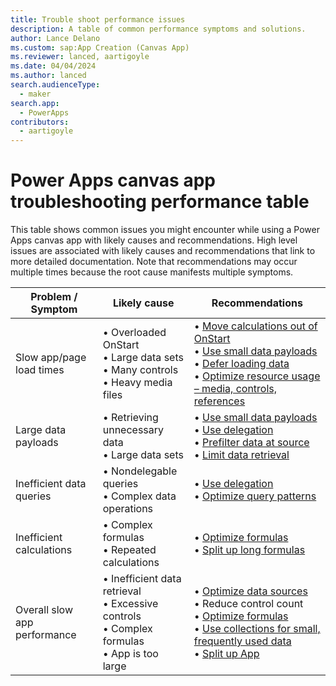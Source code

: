 ```yaml
---
title: Trouble shoot performance issues
description: A table of common performance symptoms and solutions.
author: Lance Delano
ms.custom: sap:App Creation (Canvas App)
ms.reviewer: lanced, aartigoyle
ms.date: 04/04/2024
ms.author: lanced
search.audienceType: 
  - maker 
search.app: 
  - PowerApps
contributors:
  - aartigoyle
---
```

# Power Apps canvas app troubleshooting performance table

This table shows common issues you might encounter while using a Power Apps canvas app with likely causes and recommendations. High level issues are associated with likely causes and recommendations that link to more detailed documentation. Note that recommendations may occur multiple times because the root cause manifests multiple symptoms.



| Problem / Symptom       | Likely cause    | Recommendations |
| ---|---|---|
| Slow app/page load times | •	 Overloaded OnStart<br> •	 Large data sets<br> •	 Many controls <br> •	 Heavy media files    | •	 [Move calculations out of OnStart](https://learn.microsoft.com/en-us/power-apps/maker/canvas-apps/working-with-large-apps#use-appformulas-instead-of-apponstart) <br> •	[Use small data payloads]( https://learn.microsoft.com/en-us/power-apps/maker/canvas-apps/small-data-payloads) <br>  •	[Defer loading data](https://learn.microsoft.com/en-us/power-apps/maker/canvas-apps/efficient-calculations#defer-significant-updates-to-a-nonblocking-ui-step) <br> •	[Optimize resource usage – media, controls, references](https://learn.microsoft.com/en-us/power-apps/maker/canvas-apps/fast-app-page-load#minimize-required-resources)  |
| Large data payloads    | •	 Retrieving unnecessary data<br> •	 Large data sets <br>    |•	[Use small data payloads]( https://learn.microsoft.com/en-us/power-apps/maker/canvas-apps/small-data-payloads)<br>•	[Use delegation](https://learn.microsoft.com/en-us/power-apps/maker/canvas-apps/small-data-payloads#use-delegation) <br> •	[Prefilter data at source](https://learn.microsoft.com/en-us/power-apps/maker/canvas-apps/optimized-query-data-patterns#use-server-side-views) <br> •	[Limit data retrieval](https://learn.microsoft.com/en-us/power-apps/maker/canvas-apps/small-data-payloads#suggestions) |
| Inefficient data queries | •	 Nondelegable queries<br> •	 Complex data operations <br>    |•	[Use delegation](https://learn.microsoft.com/en-us/power-apps/maker/canvas-apps/small-data-payloads#use-delegation) <br> •	[Optimize query patterns](https://learn.microsoft.com/en-us/power-apps/maker/canvas-apps/optimized-query-data-patterns) |
| Inefficient calculations | •	 Complex formulas<br> •	 Repeated calculations <br>    |•	[Optimize formulas](https://learn.microsoft.com/en-us/power-apps/maker/canvas-apps/efficient-calculations#calculations) <br> •	[Split up long formulas](https://learn.microsoft.com/en-us/power-apps/maker/canvas-apps/working-with-large-apps#split-up-long-formulas)|
| Overall slow app performance | •	 Inefficient data retrieval<br> •	 Excessive controls<br> •	 Complex formulas<br>  •	 App is too large | •	[Optimize data sources]( https://learn.microsoft.com/en-us/power-apps/maker/canvas-apps/optimized-query-data-patterns) <br>  •	Reduce control count <br> •	[Optimize formulas](https://learn.microsoft.com/en-us/power-apps/maker/canvas-apps/fast-app-page-load#avoid-directly-populating-a-collection-with-large-amounts-of-data) <br> •	[Use collections for small, frequently used data]( https://learn.microsoft.com/en-us/power-apps/maker/canvas-apps/fast-app-page-load#avoid-directly-populating-a-collection-with-large-amounts-of-data) <br> •	[Split up App](https://learn.microsoft.com/en-us/power-apps/maker/canvas-apps/working-with-large-apps#partition-the-app) |

